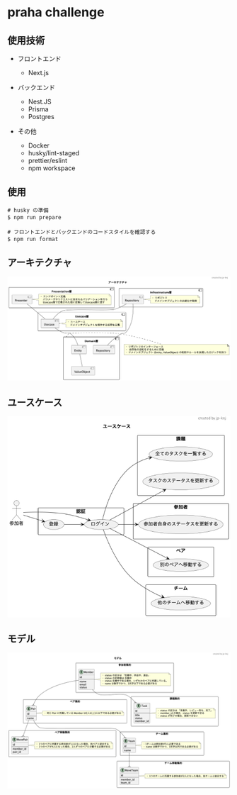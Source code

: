 # praha challenge

## 使用技術
- フロントエンド
  - Next.js

- バックエンド
  - Nest.JS
  - Prisma
  - Postgres

- その他
  - Docker
  - husky/lint-staged
  - prettier/eslint
  - npm workspace

## 使用
```shell
# husky の準備
$ npm run prepare

# フロントエンドとバックエンドのコードスタイルを確認する
$ npm run format
```
## アーキテクチャ
![img](./docs/architecture.png)

## ユースケース
![img](./docs/usecase.png)

## モデル
![img](./docs/model.png)
